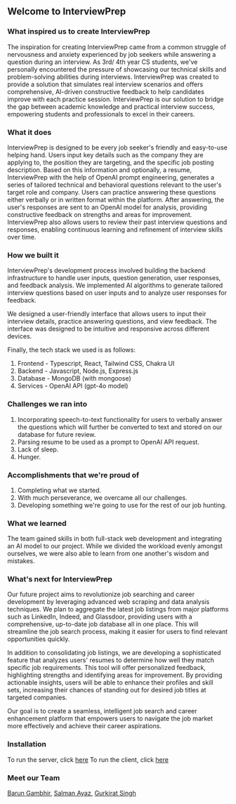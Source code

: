 ## Welcome to InterviewPrep

### What inspired us to create InterviewPrep

The inspiration for creating InterviewPrep came from a common struggle of nervousness and anxiety experienced by job seekers while answering a question during an interview. As 3rd/ 4th year CS students, we've personally encountered the pressure of showcasing our technical skills and problem-solving abilities during interviews. 
InterviewPrep was created to provide a solution that simulates real interview scenarios and offers comprehensive, AI-driven constructive feedback to help candidates improve with each practice session. InterviewPrep is our solution to bridge the gap between academic knowledge and practical interview success, empowering students and professionals to excel in their careers.

### What it does

InterviewPrep is designed to be every job seeker's friendly and easy-to-use helping hand. Users input key details such as the company they are applying to, the position they are targeting, and the specific job posting description. Based on this information and optionally, a resume, InterviewPrep with the help of OpenAI prompt engineering, generates a series of tailored technical and behavioral questions relevant to the user's target role and company. Users can practice answering these questions either verbally or in written format within the platform. 
After answering, the user's responses are sent to an OpenAI model for analysis, providing constructive feedback on strengths and areas for improvement. InterviewPrep also allows users to review their past interview questions and responses, enabling continuous learning and refinement of interview skills over time. 

### How we built it

InterviewPrep's development process involved building the backend infrastructure to handle user inputs, question generation, user responses, and feedback analysis. We implemented AI algorithms to generate tailored interview questions based on user inputs and to analyze user responses for feedback.

We designed a user-friendly interface that allows users to input their interview details, practice answering questions, and view feedback. The interface was designed to be intuitive and responsive across different devices.

Finally, the tech stack we used is as follows:
1. Frontend - Typescript, React, Tailwind CSS, Chakra UI
2. Backend - Javascript, Node.js, Express.js
3. Database - MongoDB (with mongoose)
3. Services - OpenAI API (gpt-4o model)

### Challenges we ran into

1. Incorporating speech-to-text functionality for users to verbally answer the questions which will further be converted to text and stored on our database for future review.
2. Parsing resume to be used as a prompt to OpenAI API request. 
3. Lack of sleep.
4. Hunger.

### Accomplishments that we're proud of

1. Completing what we started.
2. With much perseverance, we overcame all our challenges.
3. Developing something we're going to use for the rest of our job hunting.

### What we learned

The team gained skills in both full-stack web development and integrating an AI model to our project. While we divided the workload evenly amongst ourselves, we were also able to learn from one another's wisdom and mistakes.

### What's next for InterviewPrep

Our future project aims to revolutionize job searching and career development by leveraging advanced web scraping and data analysis techniques. We plan to aggregate the latest job listings from major platforms such as LinkedIn, Indeed, and Glassdoor, providing users with a comprehensive, up-to-date job database all in one place. This will streamline the job search process, making it easier for users to find relevant opportunities quickly.

In addition to consolidating job listings, we are developing a sophisticated feature that analyzes users' resumes to determine how well they match specific job requirements. This tool will offer personalized feedback, highlighting strengths and identifying areas for improvement. By providing actionable insights, users will be able to enhance their profiles and skill sets, increasing their chances of standing out for desired job titles at targeted companies.

Our goal is to create a seamless, intelligent job search and career enhancement platform that empowers users to navigate the job market more effectively and achieve their career aspirations.

### Installation

To run the server, click [here](https://github.com/salmanayazz/stormhacks-2024/tree/main/server)
To run the client, click [here](https://github.com/salmanayazz/stormhacks-2024/tree/main/client)

### Meet our Team

[Barun Gambhir](https://github.com/barunGambhir), [Salman Ayaz](https://github.com/salmanayazz), [Gurkirat Singh](https://github.com/GurkiratSingh111)

